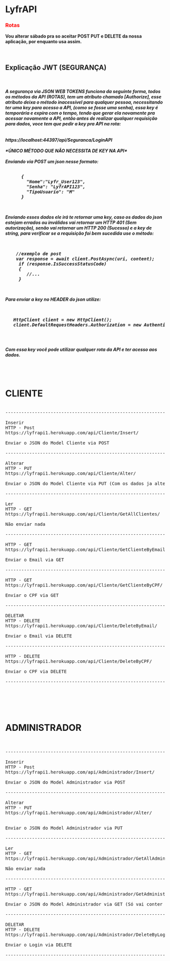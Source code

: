 # LyfrAPI

<h3><font color="red">Rotas</font></h3>

<p><strong>Vou alterar sábado pra so aceitar POST PUT e DELETE da nossa aplicação, por enquanto usa assim.</strong></p>

<br>

<h2>Explicação JWT (SEGURANÇA)</h2>

<br>

  <h5>
    A segurança via JSON WEB TOKENS funciona da seguinte forma, todos os métodos da API (ROTAS), tem um atributo chamado  [Authorize], esse atributo deixa o método inacessível para qualquer pessoa, necessitando ter uma key para acesso a API, (como se fosse uma senha), essa key é temporária e expira com o tempo, tendo que gerar ela novamente pra acessar novamente a API, então antes de realizar qualquer requisição para dados, voce tem que pedir a key pra API na rota:
    <br>
    <br><br>
    <strong> https://localhost:44397/api/Seguranca/LoginAPI<br><br>*ÚNICO MÉTODO QUE NÃO NECESSITA DE KEY NA API*</strong><br><br>
    Enviando via POST um json nesse formato:<br><br>
    <pre>
      {
        "Nome":"Lyfr_User123",
        "Senha": "LyfrAPI123",
        "TipoUsuario": "M"
      }
    </pre>
    <br>
    Enviando esses dados ele irá te retornar uma key, caso os dados do json estejam errados ou inválidos vai retornar um HTTP 401 (Sem autorização), senão vai retornar um HTTP 200 (Sucesso) e a key de string, para verificar se a requisição foi bem sucedida use o método:
  <br><br><br>
  <pre>
    //exemplo de post
    var response = await client.PostAsync(uri, content);
     if (response.IsSuccessStatusCode)
     {
        //...
     }
  </pre>
  <br>
   Para enviar a key no HEADER do json utilize:
   <br><br><br>
   <pre>
   HttpClient client = new HttpClient();
   client.DefaultRequestHeaders.Authorization = new AuthenticationHeaderValue("Bearer", "KEY AQUI");
   </pre>
   
   <br>
   
   <strong>Com essa key você pode utilizar qualquer rota da API e ter acesso aos dados.</strong>
  <h5>
<br><br>


<strong><h1>CLIENTE</h1></strong>


<pre>

-------------------------------------------------------------------------------------------------

Inserir
HTTP - Post
https://lyfrapi1.herokuapp.com/api/Cliente/Insert/

Enviar o JSON do Model Cliente via POST

-------------------------------------------------------------------------------------------------

Alterar
HTTP - PUT
https://lyfrapi1.herokuapp.com/api/Cliente/Alter/

Enviar o JSON do Model Cliente via PUT (Com os dados ja alterados)

-------------------------------------------------------------------------------------------------

Ler
HTTP - GET
https://lyfrapi1.herokuapp.com/api/Cliente/GetAllClientes/

Não enviar nada

-------------------------------------------------------------------------------------------------

HTTP - GET
https://lyfrapi1.herokuapp.com/api/Cliente/GetClienteByEmail/

Enviar o Email via GET

-------------------------------------------------------------------------------------------------

HTTP - GET
https://lyfrapi1.herokuapp.com/api/Cliente/GetClienteByCPF/

Enviar o CPF via GET

-------------------------------------------------------------------------------------------------

DELETAR
HTTP - DELETE
https://lyfrapi1.herokuapp.com/api/Cliente/DeleteByEmail/

Enviar o Email via DELETE

-------------------------------------------------------------------------------------------------

HTTP - DELETE
https://lyfrapi1.herokuapp.com/api/Cliente/DeleteByCPF/

Enviar o CPF via DELETE

-------------------------------------------------------------------------------------------------

</pre>



<br><br><br>

<strong><h1>ADMINISTRADOR</h1></strong>


<pre>


-------------------------------------------------------------------------------------------------

Inserir
HTTP - Post
https://lyfrapi1.herokuapp.com/api/Administrador/Insert/

Enviar o JSON do Model Administrador via POST

-------------------------------------------------------------------------------------------------

Alterar
HTTP - PUT
https://lyfrapi1.herokuapp.com/api/Administrador/Alter/


Enviar o JSON do Model Administrador via PUT

-------------------------------------------------------------------------------------------------

Ler
HTTP - GET
https://lyfrapi1.herokuapp.com/api/Administrador/GetAllAdministradores/

Não enviar nada

-------------------------------------------------------------------------------------------------

HTTP - GET
https://lyfrapi1.herokuapp.com/api/Administrador/GetAdministrador/

Enviar o JSON do Model Administrador via GET (Só vai conter login e senha, os outros campos deixe em branco)

-------------------------------------------------------------------------------------------------

DELETAR
HTTP - DELETE
https://lyfrapi1.herokuapp.com/api/Administrador/DeleteByLogin/

Enviar o Login via DELETE

-------------------------------------------------------------------------------------------------

</pre>
